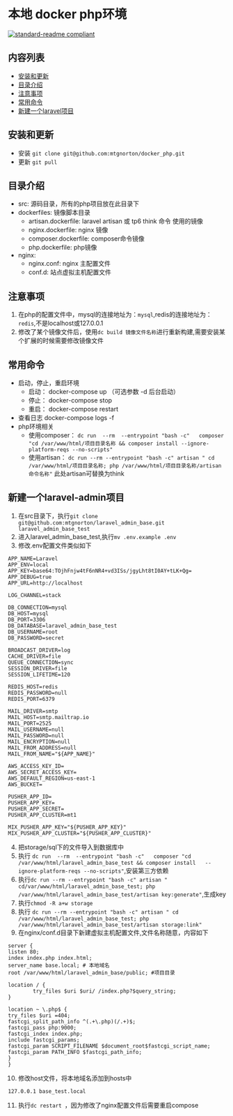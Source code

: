 # 本地 docker php环境

[![standard-readme compliant](https://img.shields.io/badge/readme%20style-standard-brightgreen.svg?style=flat-square)](https://github.com/RichardLitt/standard-readme)

## 内容列表
- [安装和更新](#安装和更新)
- [目录介绍](#目录介绍)
- [注意事项](#注意事项)
- [常用命令](#常用命令)
- [新建一个laravel项目](#新建一个laravel项目)

## 安装和更新
- 安装 `git clone git@github.com:mtgnorton/docker_php.git`
- 更新 `git pull`

## 目录介绍
- src: 源码目录，所有的php项目放在此目录下
- dockerfiles: 镜像脚本目录
  - artisan.dockerfile: laravel artisan 或 tp6 think 命令 使用的镜像
  - nginx.dockerfile: nginx 镜像
  - composer.dockerfile: composer命令镜像
  - php.dockerfile: php镜像
- nginx:
    - nginx.conf: nginx 主配置文件
    - conf.d: 站点虚拟主机配置文件
## 注意事项
1. 在php的配置文件中，mysql的连接地址为：`mysql`,redis的连接地址为：`redis`,不是localhost或127.0.0.1
2. 修改了某个镜像文件后，使用`dc build 镜像文件名称`进行重新构建,需要安装某个扩展的时候需要修改镜像文件
## 常用命令
- 启动，停止，重启环境
  - 启动： docker-compose up    （可选参数 -d 后台启动）
  - 停止： docker-compose stop
  - 重启： docker-compose restart 
- 查看日志
docker-compose logs -f
- php环境相关
  - 使用composer： `dc run  --rm  --entrypoint "bash -c"   composer "cd /var/www/html/项目目录名称 && composer install --ignore-platform-reqs --no-scripts"`
  - 使用artisan： `dc run --rm --entrypoint "bash -c" artisan " cd /var/www/html/项目目录名称; php /var/www/html/项目目录名称/artisan 命令名称"` 此处artisan可替换为think
  
    
## 新建一个laravel-admin项目

1. 在src目录下，执行`git clone git@github.com:mtgnorton/laravel_admin_base.git laravel_admin_base_test `
2. 进入laravel_admin_base_test,执行`mv .env.example .env`
3. 修改.env配置文件类似如下
```azure
APP_NAME=Laravel
APP_ENV=local
APP_KEY=base64:TOjhFnjw4tF6nNR4+vd3ISs/jgyLht8tI0AY+tLK+Qg=
APP_DEBUG=true
APP_URL=http://localhost

LOG_CHANNEL=stack

DB_CONNECTION=mysql
DB_HOST=mysql
DB_PORT=3306
DB_DATABASE=laravel_admin_base_test
DB_USERNAME=root
DB_PASSWORD=secret

BROADCAST_DRIVER=log
CACHE_DRIVER=file
QUEUE_CONNECTION=sync
SESSION_DRIVER=file
SESSION_LIFETIME=120

REDIS_HOST=redis
REDIS_PASSWORD=null
REDIS_PORT=6379

MAIL_DRIVER=smtp
MAIL_HOST=smtp.mailtrap.io
MAIL_PORT=2525
MAIL_USERNAME=null
MAIL_PASSWORD=null
MAIL_ENCRYPTION=null
MAIL_FROM_ADDRESS=null
MAIL_FROM_NAME="${APP_NAME}"

AWS_ACCESS_KEY_ID=
AWS_SECRET_ACCESS_KEY=
AWS_DEFAULT_REGION=us-east-1
AWS_BUCKET=

PUSHER_APP_ID=
PUSHER_APP_KEY=
PUSHER_APP_SECRET=
PUSHER_APP_CLUSTER=mt1

MIX_PUSHER_APP_KEY="${PUSHER_APP_KEY}"
MIX_PUSHER_APP_CLUSTER="${PUSHER_APP_CLUSTER}"
```
4. 把storage/sql下的文件导入到数据库中
5. 执行 `dc run  --rm  --entrypoint "bash -c"   composer "cd /var/www/html/laravel_admin_base_test && composer install   --ignore-platform-reqs --no-scripts"`,安装第三方依赖
6. 执行`dc run --rm --entrypoint "bash -c" artisan " cd/var/www/html/laravel_admin_base_test; php /var/www/html/laravel_admin_base_test/artisan key:generate"`,生成key
7. 执行`chmod -R a+w storage`
8. 执行 `dc run --rm --entrypoint "bash -c" artisan " cd /var/www/html/laravel_admin_base_test; php /var/www/html/laravel_admin_base_test/artisan storage:link"`
9. 在nginx/conf.d目录下新建虚拟主机配置文件,文件名称随意，内容如下
```azure
server {
listen 80;
index index.php index.html;
server_name base.local; # 本地域名
root /var/www/html/laravel_admin_base/public; #项目目录

location / {
        try_files $uri $uri/ /index.php?$query_string;
}

location ~ \.php$ {
try_files $uri =404;
fastcgi_split_path_info ^(.+\.php)(/.+)$;
fastcgi_pass php:9000;
fastcgi_index index.php;
include fastcgi_params;
fastcgi_param SCRIPT_FILENAME $document_root$fastcgi_script_name;
fastcgi_param PATH_INFO $fastcgi_path_info;
}
}
```
10. 修改host文件，将本地域名添加到hosts中
```azure
127.0.0.1 base_test.local
```
11. 执行`dc restart `，因为修改了nginx配置文件后需要重启compose
